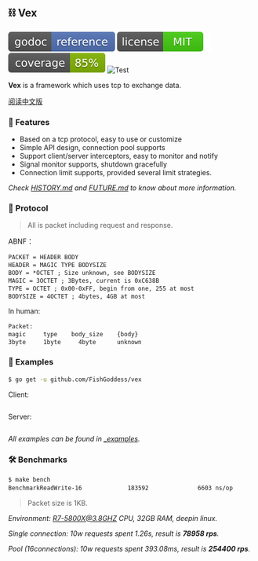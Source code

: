 ## ⛓ Vex

[![Go Doc](_icons/godoc.svg)](https://pkg.go.dev/github.com/FishGoddess/vex)
[![License](_icons/license.svg)](https://opensource.org/licenses/MIT)
[![Coverage](_icons/coverage.svg)](./_icons/coverage.svg)
![Test](https://github.com/FishGoddess/vex/actions/workflows/test.yml/badge.svg)

**Vex** is a framework which uses tcp to exchange data.

[阅读中文版](./README.md)

### 🍃 Features

* Based on a tcp protocol, easy to use or customize
* Simple API design, connection pool supports
* Support client/server interceptors, easy to monitor and notify
* Signal monitor supports, shutdown gracefully
* Connection limit supports, provided several limit strategies.

_Check [HISTORY.md](./HISTORY.md) and [FUTURE.md](./FUTURE.md) to know about more information._

### 📃 Protocol

> All is packet including request and response.

ABNF：

```abnf
PACKET = HEADER BODY
HEADER = MAGIC TYPE BODYSIZE
BODY = *OCTET ; Size unknown, see BODYSIZE
MAGIC = 3OCTET ; 3Bytes, current is 0xC638B
TYPE = OCTET ; 0x00-0xFF, begin from one, 255 at most
BODYSIZE = 4OCTET ; 4bytes, 4GB at most
```

In human:

```
Packet:
magic     type    body_size    {body}
3byte     1byte     4byte      unknown
```

### 🔦 Examples

```bash
$ go get -u github.com/FishGoddess/vex
```

Client:

```go
```

Server:

```go
```

_All examples can be found in [_examples](./_examples)._

### 🛠 Benchmarks

```bash
$ make bench
BenchmarkReadWrite-16             183592              6603 ns/op               0 B/op          0 allocs/op
```

> Packet size is 1KB.

_Environment: R7-5800X@3.8GHZ CPU, 32GB RAM, deepin linux._

_Single connection: 10w requests spent 1.26s, result is **78958 rps**._

_Pool (16connections): 10w requests spent 393.08ms, result is **254400 rps**._
